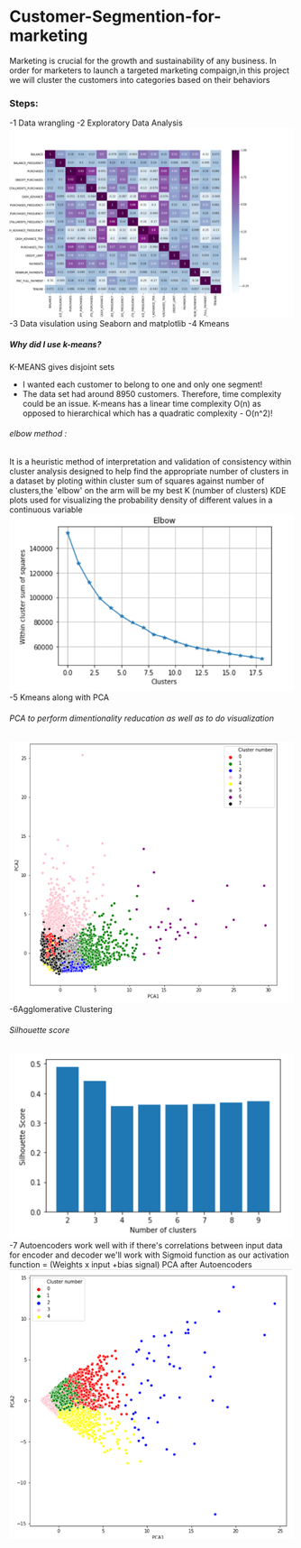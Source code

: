 # Customer-Segmention-for-marketing
Marketing is crucial for the growth and sustainability of any business.
In order for marketers to launch a targeted marketing compaign,in this project we will cluster the customers into categories based on their behaviors
### Steps:
-1 Data wrangling
-2 Exploratory Data Analysis
![](Image/corr.png)
-3 Data visulation using Seaborn and matplotlib
-4 Kmeans
##### Why did I use k-means?
K-MEANS gives disjoint sets 
* I wanted each customer to belong to one and only one segment!
* The data set had around 8950 customers. Therefore, time complexity could be an issue. K-means has a linear time complexity O(n) as opposed to hierarchical which has a quadratic complexity - O(n^2)!
###### elbow method :
It is a heuristic method of interpretation and validation of consistency within cluster analysis designed to help find the appropriate number of clusters in a dataset by ploting within cluster sum of squares against number of clusters,the 'elbow' on the arm will be my best K (number of clusters)
KDE plots used for visualizing the probability density of different values in a continuous variable
![](Image/elbow.png)
-5 Kmeans along with PCA 
###### PCA to perform dimentionality reducation as well as to do visualization
![](Image/pca.png)
-6Agglomerative Clustering
###### Silhouette score
![](Image/silhouette.png)
-7 Autoencoders
work well with if there's correlations between input data 
for encoder and decoder we'll work with Sigmoid function as our activation function = (Weights x input +bias signal)
PCA after Autoencoders
![](Image/pca_autoen.png)

